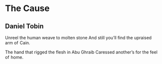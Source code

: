 # The Cause
## Daniel Tobin
Unreel the human weave to molten stone
And still you’ll find the upraised arm of  Cain.

The hand that rigged the flesh in Abu Ghraib
Caressed another’s for the feel of  home.